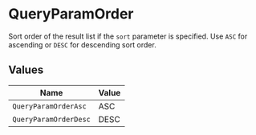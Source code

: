 # QueryParamOrder

Sort order of the result list if the `sort` parameter is specified. Use `ASC` for ascending or `DESC` for descending sort order.


## Values

| Name                  | Value                 |
| --------------------- | --------------------- |
| `QueryParamOrderAsc`  | ASC                   |
| `QueryParamOrderDesc` | DESC                  |